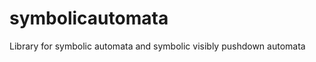 symbolicautomata
================

Library for symbolic automata and symbolic visibly pushdown automata
